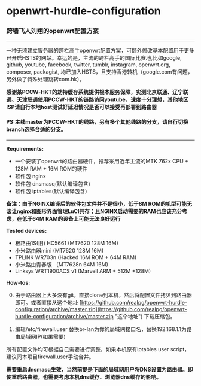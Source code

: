 # openwrt-hurdle-configuration
### 跨墙飞人刘翔的openwrt配置方案
   
----
  
  一种无须建立服务器的跨栏高手openwrt配置方案，可额外修改基本配置用于更多已开启HSTS的网站。幸运的是，主流的跨栏高手的国际比赛地,比如google, github, youtube, facebook, twitter, tumblr, instagram, openwrt.org, composer, packagist, 均已加入HSTS，且支持香港转机（google.com有问题，另外做了特殊处理跳转com.hk）。

**感谢某PCCW-HKT的劫持缓存系统提供根本服务保障，实测北京联通、辽宁联通、天津联通使用PCCW-HKT的链路访问youtube，速度十分理想，其他地区ISP请自行本地host测试好延迟情况是否可以接受再部署到路由器**

#### PS:主线master为PCCW-HKT的线路，另有多个其他线路的分支，请自行切换branch选择合适的分支。

----
**Requirements:**

* 一个安装了openwrt的路由器硬件，推荐采用近年主流的MTK 762x CPU + 128M RAM + 16M ROM的硬件
* 软件包 nginx
* 软件包 dnsmasq(默认编译包含)
* 软件包 iptables(默认编译包含)

**备注：由于NGINX编译后的软件包文件并不是很小，低于8M ROM的机型可能无法让nginx和图形界面管理LuCI共存；且NGINX启动需要的RAM也应该充分考虑，在低于64M RAM的设备上可能无法良好运行**

**Tested devices:**

* 极路由1S(旧) HC5661 (MT7620 128M 16M)
* 小米路由器mini (MT7620 128M 16M)
* TPLINK WR703n (Hacked 16M ROM + 64M RAM)
* 小米路由青春版 （MT7628n 64M 16M)
* Linksys WRT1900ACS v1 (Marvell ARM + 512M +128M)

**How-tos:** 

0. 由于路由器上大多没有git，直接clone到本机，然后将配置文件拷贝到路由器即可。或者直接从这个地址 [https://github.com/realpg/openwrt-hurdle-configuration/archive/master.zip](https://github.com/realpg/openwrt-hurdle-configuration/archive/master.zip "这个地址") 下载压缩包。

0. 编辑/etc/firewall.user 替换br-lan为你的局域网接口名，替换192.168.1.1为路由局域网IP(如果需要)

所有配置文件均可根据自己需要进行调整，如果本机原有iptables user script，建议同本项目firewall.user手动合并。


**需要重启dnsmasq生效，当然前提是下面的局域网用户将DNS设置为路由器。即使重启路由器，也需要考虑本机dns缓存、浏览器dns缓存的影响。**
